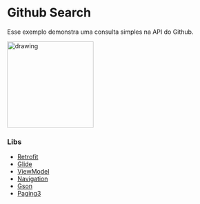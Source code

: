 # Github Search

Esse exemplo demonstra uma consulta simples na API do Github.

<img src="https://user-images.githubusercontent.com/6742585/163917884-e0c44ad7-2030-4987-b997-6fb923b16e20.png" alt="drawing" width="200"/>

### Libs
* [Retrofit](http://square.github.io/retrofit)
* [Glide](https://github.com/bumptech/glide)
* [ViewModel](https://developer.android.com/topic/libraries/architecture/viewmodel?hl=pt-br#samples)
* [Navigation](https://developer.android.com/guide/navigation/navigation-getting-started)
* [Gson](https://github.com/google/gson)
* [Paging3](https://developer.android.com/topic/libraries/architecture/paging/v3-overview?hl=pt-br)
